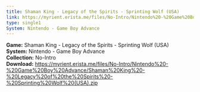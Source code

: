 ```yaml
---
title: Shaman King - Legacy of the Spirits - Sprinting Wolf (USA)
link: https://myrient.erista.me/files/No-Intro/Nintendo%20-%20Game%20Boy%20Advance/Shaman%20King%20-%20Legacy%20of%20the%20Spirits%20-%20Sprinting%20Wolf%20(USA).zip
type: single1
System: Nintendo - Game Boy Advance
---
```

<b>Game:</b> Shaman King - Legacy of the Spirits - Sprinting Wolf (USA)<br>
<b>System:</b> Nintendo - Game Boy Advance<br>
<b>Collection:</b> No-Intro<br>
<b>Download:</b> https://myrient.erista.me/files/No-Intro/Nintendo%20-%20Game%20Boy%20Advance/Shaman%20King%20-%20Legacy%20of%20the%20Spirits%20-%20Sprinting%20Wolf%20(USA).zip